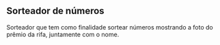 ## Sorteador de números

Sorteador que tem como finalidade sortear números mostrando a foto do prêmio da rifa, juntamente com o nome.